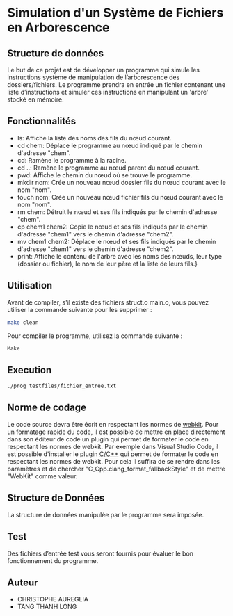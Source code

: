 # Simulation d'un Système de Fichiers en Arborescence

## Structure de données
Le but de ce projet est de développer un programme qui simule les instructions système de manipulation de l’arborescence des dossiers/fichiers. Le programme prendra en entrée un fichier contenant une liste d’instructions et simuler ces instructions en manipulant un 'arbre' stocké en mémoire.

## Fonctionnalités

- ls: Affiche la liste des noms des fils du nœud courant.
- cd chem: Déplace le programme au nœud indiqué par le chemin d'adresse "chem".
- cd: Ramène le programme à la racine.
- cd ..: Ramène le programme au nœud parent du nœud courant.
- pwd: Affiche le chemin du nœud où se trouve le programme.
- mkdir nom: Crée un nouveau nœud dossier fils du nœud courant avec le nom "nom".
- touch nom: Crée un nouveau nœud fichier fils du nœud courant avec le nom "nom".
- rm chem: Détruit le nœud et ses fils indiqués par le chemin d'adresse "chem".
- cp chem1 chem2: Copie le nœud et ses fils indiqués par le chemin d'adresse "chem1" vers le chemin d'adresse "chem2".
- mv chem1 chem2: Déplace le nœud et ses fils indiqués par le chemin d'adresse "chem1" vers le chemin d'adresse "chem2".
- print: Affiche le contenu de l'arbre avec les noms des nœuds, leur type (dossier ou fichier), le nom de leur père et la liste de leurs fils.}

## Utilisation
Avant de compiler, s'il existe des fichiers struct.o main.o, vous pouvez utiliser la commande suivante pour les supprimer :
```bash
make clean
```

Pour compiler le programme, utilisez la commande suivante :
```bash 
Make
```
## Execution
```bash 
./prog testfiles/fichier_entree.txt
```

## Norme de codage

Le code source devra être écrit en respectant les normes de [webkit](https://www.webkit.org/code-style-guidelines/).  Pour un formatage rapide du code, il est possible de mettre en place directement dans son éditeur de code un plugin qui permet de formater le code en respectant les normes de webkit. Par exemple dans Visual Studio Code, il est possible d'installer le plugin [C/C++](https://marketplace.visualstudio.com/items?itemName=ms-vscode.cpptools) qui permet de formater le code en respectant les normes de webkit. Pour cela il suffira de se rendre dans les paramètres et de chercher "C_Cpp.clang_format_fallbackStyle" et de mettre "WebKit" comme valeur.

## Structure de Données
La structure de données manipulée par le programme sera imposée.

## Test
Des fichiers d’entrée test vous seront fournis pour évaluer le bon fonctionnement du programme.

## Auteur
- CHRISTOPHE AUREGLIA
- TANG THANH LONG


